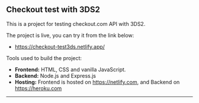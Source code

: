 ## Checkout test with 3DS2

This is a project for testing checkout.com API with 3DS2.

The project is live, you can try it from the link below:

- https://checkout-test3ds.netlify.app/

Tools used to build the project:

- **Frontend:** HTML, CSS and vanilla JavaScript.
- **Backend:** Node.js and Express.js
- **Hosting:** Frontend is hosted on https://netlify.com, and Backend on https://heroku.com

---
